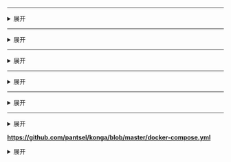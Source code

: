 ****
<details><summary>展开</summary><pre><code>

``` yaml

```
</code></pre></details>
----

****
<details><summary>展开</summary><pre><code>

``` yaml

```
</code></pre></details>
----

****
<details><summary>展开</summary><pre><code>

``` yaml

```
</code></pre></details>
----

****
<details><summary>展开</summary><pre><code>

``` yaml

```
</code></pre></details>
----

****
<details><summary>展开</summary><pre><code>

``` yaml

```
</code></pre></details>
----

****
<details><summary>展开</summary><pre><code>

``` yaml

```
</code></pre></details>
----

**https://github.com/pantsel/konga/blob/master/docker-compose.yml**
<details><summary>展开</summary><pre><code>
version: "3"

networks:
 kong-net:
  driver: bridge

services:

  #######################################
  # Postgres: The database used by Kong
  #######################################
  kong-database:
    image: postgres:9.6
    restart: always
    networks:
      - kong-net
    environment:
      POSTGRES_USER: kong
      POSTGRES_DB: kong
      POSTGRES_PASSWORD: kong
    ports:
      - "5432:5432"
    healthcheck:
      test: ["CMD", "pg_isready", "-U", "kong"]
      interval: 5s
      timeout: 5s
      retries: 5

  #######################################
  # Kong database migration
  #######################################
  kong-migration:
    image: kong:1.5
    command: "kong migrations bootstrap"
    networks:
      - kong-net
    restart: on-failure
    environment:
      KONG_PG_HOST: kong-database
      KONG_PG_PASSWORD: kong
    links:
      - kong-database
    depends_on:
      - kong-database

  #######################################
  # Kong: The API Gateway
  #######################################
  kong:
    image: kong:1.5
    restart: always
    networks:
      - kong-net
    environment:
      KONG_PG_HOST: kong-database
      KONG_PG_PASSWORD: kong
      KONG_PROXY_LISTEN: 0.0.0.0:8000
      KONG_PROXY_LISTEN_SSL: 0.0.0.0:8443
      KONG_ADMIN_LISTEN: 0.0.0.0:8001
    depends_on:
      - kong-database
    healthcheck:
      test: ["CMD", "curl", "-f", "http://kong:8001"]
      interval: 5s
      timeout: 2s
      retries: 15
    ports:
      - 8001:8001
      - 8000:8000
```
</code></pre></details>
----


**https://github.com/flipped-aurora/gin-vue-admin/blob/master/docker-compose.yaml**
<details><summary>展开</summary><pre><code>

``` yaml
version: "3"

networks:
  network:
    ipam:
      driver: default
      config:
        - subnet: '177.7.0.0/16'

services:
  web:
    build:
      context: ./web
      dockerfile: ./Dockerfile
    container_name: gva-web
    restart: always
    ports:
      - '8080:8080'
    depends_on:
      - server
    command: [ 'nginx-debug', '-g', 'daemon off;' ]
    networks:
      network:
        ipv4_address: 177.7.0.11

  server:
    build:
      context: ./server
      dockerfile: ./Dockerfile
    container_name: gva-server
    restart: always
    ports:
      - '8888:8888'
    depends_on:
      - mysql
      - redis
    links:
      - mysql
      - redis
    networks:
      network:
        ipv4_address: 177.7.0.12

  mysql:
    image: mysql:8.0.21
    container_name: gva-mysql
    command: mysqld --character-set-server=utf8mb4 --collation-server=utf8mb4_unicode_ci #设置utf8字符集
    restart: always
    ports:
      - "13306:3306"  # host物理直接映射端口为13306
    environment:
      MYSQL_DATABASE: 'qmPlus' # 初始化启动时要创建的数据库的名称
      MYSQL_ROOT_PASSWORD: 'Aa@6447985' # root管理员用户密码
    networks:
      network:
        ipv4_address: 177.7.0.13

  redis:
    image: redis:6.0.6
    container_name: gva-redis # 容器名
    restart: always
    ports:
      - '16379:6379'
    networks:
      network:
        ipv4_address: 177.7.0.14
```
</code></pre></details>
----
